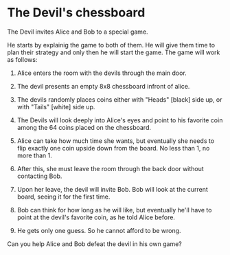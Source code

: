 # The Devil's chessboard
The Devil invites Alice and Bob to a special game. 

He starts by explainig the game to both of them. He will give them time to plan their strategy and only then he will start the game.
The game will work as follows:

1.  Alice enters the room with the devils through the main door. 
2.  The devil presents an empty 8x8 chessboard infront of alice.
3. The devils randomly places coins either with "Heads" [black] side up, or with "Tails" [white] side up.
4. The Devils will look deeply into Alice's eyes and point to his favorite coin among the 64 coins placed on the chessboard. 
5. Alice can take how much time she wants, but eventually she needs to flip exactly one coin upside down from the board. No less than 1, no more than 1. 
6. After this, she must leave the room through the back door without contacting Bob. 

7. Upon her leave, the devil will invite Bob. Bob will look at the current board, seeing it for the first time.
8. Bob can think for how long as he will like, but eventually he'll have to point at the devil's favorite coin, as he told Alice before. 
9. He gets only one guess. So he cannot afford to be wrong.



Can you help Alice and Bob defeat the devil in his own game?
